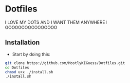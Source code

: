 # Dotfiles
I LOVE MY DOTS AND I WANT THEM ANYWHERE I GOOOOOOOOOOOOOOO

## Installation
- Start by doing this:
```sh
git clone https://github.com/MostlyKIGuess/Dotfiles.git
cd Dotfiles
chmod u+x ./install.sh
./install.sh
```

